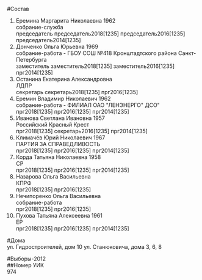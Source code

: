 #Состав  
1. Еремина Маргарита Николаевна 1962  
    собрание-служба  
    председатель председатель2018[1235] председатель2016[1235] председатель2014[1235]  
2. Донченко Ольга Юрьевна 1969  
    собрание-работа - ГБОУ СОШ №418 Кронштадтского района Санкт-Петербурга  
    заместитель заместитель2018[1235] заместитель2016[1235] прг2014[1235]  
3. Останина Екатерина Александровна  
    ЛДПР  
    секретарь секретарь2018[1235] прг2016[1235]  
4. Еремин Владимир Николаевич 1962  
    собрание-работа - ФИЛИАЛ ОАО "ЛЕНЭНЕРГО" ДСО"  
    прг2018[1235] прг2016[1235] прг2014[1235]  
5. Иванова Светлана Ивановна 1957  
    Российский Красный Крест  
    прг2018[1235] секретарь2016[1235] прг2014[1235]  
6. Климачёв Юрий Николаевич 1967  
    ПАРТИЯ ЗА СПРАВЕДЛИВОСТЬ  
    прг2018[1235] прг2016[1235] прг2014[1235]  
7. Корда Татьяна Николаевна 1958  
    СР  
    прг2018[1235] прг2016[1235] прг2014[1235]  
8. Назарова Ольга Васильевна  
    КПРФ  
    прг2018[1235] прг2016[1235]  
9. Нечипоренко Ольга Васильевна  
    собрание-работа  
    прг2018[1235] прг2016[1235]  
10. Пухова Татьяна Алексеевна 1961  
    ЕР  
    прг2018[1235] прг2016[1235] прг2014[1235]  
  
#Дома  
ул. Гидростроителей, дом 10 ул. Станюковича, дома 3, 6, 8  
  
#Выборы-2012  
##Номер УИК  
974  
